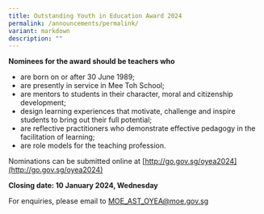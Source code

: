 ```yaml
---
title: Outstanding Youth in Education Award 2024
permalink: /announcements/permalink/
variant: markdown
description: ""
---
```



**Nominees for the award should be teachers who**
* are born on or after 30 June 1989;
* are presently in service in Mee Toh School;
* are mentors to students in their character, moral and citizenship development;
* design learning experiences that motivate, challenge and inspire students to bring out their full potential;
*  are reflective practitioners who demonstrate effective pedagogy in the facilitation of learning;
* are role models for the teaching profession.

Nominations can be submitted online at [http://go.gov.sg/oyea2024](http://go.gov.sg/oyea2024)



**Closing date: 10 January 2024, Wednesday**

For enquiries, please email to MOE_AST_OYEA@moe.gov.sg